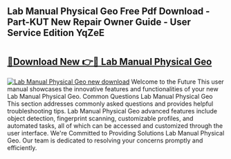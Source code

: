 ## Lab Manual Physical Geo Free Pdf Download - Part-KUT New Repair Owner Guide - User Service Edition YqZeE

# <h2><a href="http://bc69379.oget.top/?id=Lab+Manual+Physical+Geo">🔗Download New 👉🔴 Lab Manual Physical Geo</a></h2>

[![Lab Manual Physical Geo new download](https://i.imgur.com/5g1atiW.png)](http://bc69379.oget.top/?id=Lab+Manual+Physical+Geo)
Welcome to the Future This user manual showcases the innovative features and functionalities of your new Lab Manual Physical Geo. Common Questions Lab Manual Physical Geo This section addresses commonly asked questions and provides helpful troubleshooting tips. Lab Manual Physical Geo advanced features include object detection, fingerprint scanning, customizable profiles, and automated tasks, all of which can be accessed and customized through the user interface. We're Committed to Providing Solutions Lab Manual Physical Geo. Our team is dedicated to resolving your concerns promptly and efficiently.
